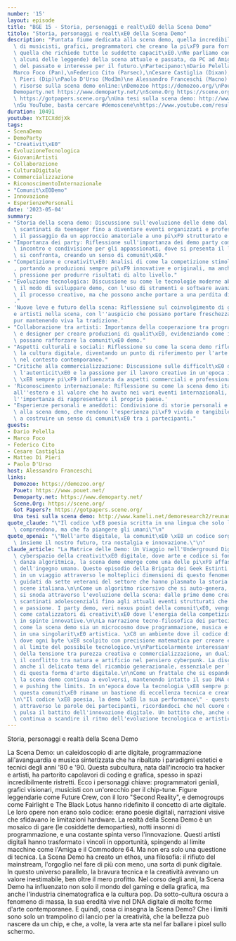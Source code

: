 ```yaml
---
number: '15'
layout: episode
title: "BGE 15 - Storia, personaggi e realt\xE0 della Scena Demo"
titolo: "Storia, personaggi e realt\xE0 della Scena Demo"
description: "Puntata fiume dedicata alla scena demo, quella incredibile comunit\xE0\
  \ di musicisti, grafici, programmatori che creano la pi\xF9 pura forma di arte digitale,\
  \ quella che richiede tutte le suddette capacit\xE0.\nNe parliamo con membri (per\
  \ alcuni delle leggende) della scena attuale e passata, da PC ad Amiga, fra nostalgia\
  \ del passato e interesse per il futuro.\nPartecipano:\nDario Pelella (Pellicus),\n\
  Marco Foco (Pan),\nFederico Cito (Parsec),\nCesare Castiglia (Dixan),\nMatteo Di\
  \ Pieri (Dip)\nPaolo D'Urso (Mod3m)\ne Alessandro Franceschi (Macno).\n\nAlcune\
  \ risorse sulla scena demo online:\nDemozoo https://demozoo.org/\nPouet https://www.pouet.net/\n\
  Demoparty.net https://www.demoparty.net/\nScene.Org https://scene.org/\nGot Papers?\
  \ https://gotpapers.scene.org/\nUna tesi sulla scena demo: http://www.kameli.net/demoresearch2/reunanen-licthesis.pdf\n\
  \nSu YouTube, basta cercare #demoscene\nhttps://www.youtube.com/results?search_query=demoscene"
duration: 10491
youtube: YxTICXddjXk
tags:
- ScenaDemo
- DemoParty
- "Creativit\xE0"
- EvoluzioneTecnologica
- GiovaniArtisti
- Collaborazione
- CulturaDigitale
- Commercializzazione
- RiconoscimentoInternazionale
- "Comunit\xE0Demo"
- Innovazione
- EsperienzePersonali
date: '2023-05-04'
summary:
- "Storia della scena demo: Discussione sull'evoluzione delle demo dal nascere in\
  \ scantinati da teenager fino a diventare eventi organizzati e professionali, evidenziando\
  \ il passaggio da un approccio amatoriale a uno pi\xF9 strutturato e commerciale."
- "Importanza dei party: Riflessione sull'importanza dei demo party come momenti di\
  \ incontro e condivisione per gli appassionati, dove si presenta il lavoro e ci\
  \ si confronta, creando un senso di comunit\xE0."
- "Competizione e creativit\xE0: Analisi di come la competizione stimoli la creativit\xE0\
  , portando a produzioni sempre pi\xF9 innovative e originali, ma anche a un'eccessiva\
  \ pressione per produrre risultati di alto livello."
- "Evoluzione tecnologica: Discussione su come le tecnologie moderne abbiano cambiato\
  \ il modo di sviluppare demo, con l'uso di strumenti e software avanzati che semplificano\
  \ il processo creativo, ma che possono anche portare a una perdita di autenticit\xE0\
  ."
- 'Nuove leve e futuro della scena: Riflessione sul coinvolgimento di giovani programmatori
  e artisti nella scena, con l''auspicio che possano portare freschezza e nuove idee,
  pur mantenendo viva la tradizione.'
- "Collaborazione tra artisti: Importanza della cooperazione tra programmatori, musicisti\
  \ e designer per creare produzioni di qualit\xE0, evidenziando come i progetti comuni\
  \ possano rafforzare la comunit\xE0 demo."
- "Aspetti culturali e sociali: Riflessione su come la scena demo rifletta e influenzi\
  \ la cultura digitale, diventando un punto di riferimento per l'arte e la creativit\xE0\
  \ nel contesto contemporaneo."
- "Critiche alla commercializzazione: Discussione sulle difficolt\xE0 di mantenere\
  \ l'autenticit\xE0 e la passione per il lavoro creativo in un'epoca in cui la scena\
  \ \xE8 sempre pi\xF9 influenzata da aspetti commerciali e professionali."
- 'Riconoscimento internazionale: Riflessione su come la scena demo italiana sia percepita
  all''estero e il valore che ha avuto nei vari eventi internazionali, sottolineando
  l''importanza di rappresentare il proprio paese.'
- "Esperienze personali e aneddoti: Condivisione di storie personali e aneddoti legati\
  \ alla scena demo, che rendono l'esperienza pi\xF9 vivida e tangibile, contribuendo\
  \ a costruire un senso di comunit\xE0 tra i partecipanti."
guests:
- Dario Pelella
- Marco Foco
- Federico Cito
- Cesare Castiglia
- Matteo Di Pieri
- Paolo D'Urso
host: Alessandro Franceschi
links:
  Demozoo: https://demozoo.org/
  Pouet: https://www.pouet.net/
  Demoparty.net: https://www.demoparty.net/
  Scene.Org: https://scene.org/
  Got Papers?: https://gotpapers.scene.org/
  Una tesi sulla scena demo: http://www.kameli.net/demoresearch2/reunanen-licthesis.pdf
quote_claude: "\"Il codice \xE8 poesia scritta in una lingua che solo le macchine\
  \ comprendono, ma che fa piangere gli umani\"\n"
quote_openai: "\"Nell'arte digitale, la comunit\xE0 \xE8 un codice sorgente: scriviamo\
  \ insieme il nostro futuro, tra nostalgia e innovazione.\"\n"
claude_article: "La Matrice delle Demo: Un Viaggio nell'Underground Digitale\n\nNel\
  \ cyberspazio della creativit\xE0 digitale, dove arte e codice si fondono in una\
  \ danza algoritmica, la scena demo emerge come una delle pi\xF9 affascinanti manifestazioni\
  \ dell'ingegno umano. Questo episodio della Brigata dei Geek Estinti ci trasporta\
  \ in un viaggio attraverso le molteplici dimensioni di questo fenomeno culturale,\
  \ guidati da sette veterani del settore che hanno plasmato la storia della demo\
  \ scene italiana.\n\nCome un algoritmo ricorsivo che si auto-genera, la discussione\
  \ si snoda attraverso l'evoluzione della scena: dalle prime demo create in solitari\
  \ scantinati adolescenziali fino agli attuali eventi strutturati che mescolano professionalit\xE0\
  \ e passione. I party demo, veri nexus point della comunit\xE0, vengono descritti\
  \ come catalizzatori di creativit\xE0 dove l'energia della competizione si trasforma\
  \ in spinte innovative.\n\nLa narrazione tecno-filosofica dei partecipanti rivela\
  \ come la scena demo sia un microcosmo dove programmazione, musica e grafica convergono\
  \ in una singolarit\xE0 artistica. \xC8 un ambiente dove il codice diventa poesia,\
  \ dove ogni byte \xE8 scolpito con precisione matematica per creare esperienze sensoriali\
  \ al limite del possibile tecnologico.\n\nParticolarmente interessante \xE8 l'analisi\
  \ della tensione tra purezza creativa e commercializzazione, un dualismo che riecheggia\
  \ il conflitto tra natura e artificio nel pensiero cyberpunk. La discussione tocca\
  \ anche il delicato tema del ricambio generazionale, essenziale per la sopravvivenza\
  \ di questa forma d'arte digitale.\n\nCome un frattale che si espande all'infinito,\
  \ la scena demo continua a evolversi, mantenendo intatto il suo DNA di sperimentazione\
  \ e pushing the limits. In un'epoca dove la tecnologia \xE8 sempre pi\xF9 accessibile,\
  \ questa comunit\xE0 rimane un bastione di eccellenza tecnica e creativit\xE0 pura.\n\
  \n\"Il codice \xE8 poesia, la demo \xE8 la sua performance\" - questo mantra risuona\
  \ attraverso le parole dei partecipanti, ricordandoci che nel cuore di ogni demo\
  \ pulsa il battito dell'innovazione digitale. Un battito che, anche dopo decenni,\
  \ continua a scandire il ritmo dell'evoluzione tecnologica e artistica.\n"
---
```

Storia, personaggi e realtà della Scena Demo

La Scena Demo: un caleidoscopio di arte digitale, programmazione all'avanguardia e musica sintetizzata che ha ribaltato i paradigmi estetici e tecnici degli anni '80 e '90. Questa subcultura, nata dall'incrocio tra hacker e artisti, ha partorito capolavori di coding e grafica, spesso in spazi incredibilmente ristretti.
Ecco i personaggi chiave: programmatori geniali, grafici visionari, musicisti con un'orecchio per il chip-tune. Figure leggendarie come Future Crew, con il loro "Second Reality", e demogroups come Fairlight e The Black Lotus hanno ridefinito il concetto di arte digitale. Le loro opere non erano solo codice: erano poesie digitali, narrazioni visive che sfidavano le limitazioni hardware.
La realtà della Scena Demo è un mosaico di gare (le cosiddette demoparties), notti insonni di programmazione, e una costante spinta verso l'innovazione. Questi artisti digitali hanno trasformato i vincoli in opportunità, spingendo al limite macchine come l'Amiga e il Commodore 64.
Ma non era solo una questione di tecnica. La Scena Demo ha creato un ethos, una filosofia: il rifiuto del mainstream, l'orgoglio nel fare di più con meno, una sorta di punk digitale. In questo universo parallelo, la bravura tecnica e la creatività avevano un valore inestimabile, ben oltre il mero profitto.
Nel corso degli anni, la Scena Demo ha influenzato non solo il mondo del gaming e della grafica, ma anche l'industria cinematografica e la cultura pop. Da sotto-cultura oscura a fenomeno di massa, la sua eredità vive nel DNA digitale di molte forme d'arte contemporanee.
E quindi, cosa ci insegna la Scena Demo? Che i limiti sono solo un trampolino di lancio per la creatività, che la bellezza può nascere da un chip, e che, a volte, la vera arte sta nel far ballare i pixel sullo schermo.